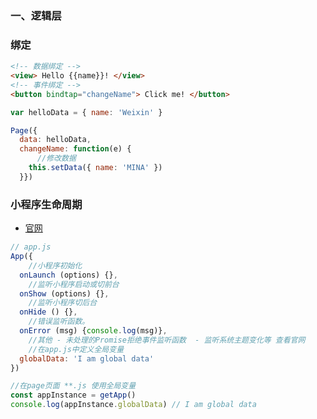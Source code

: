 ### 一、逻辑层

<!-- tabs:start -->

### **绑定**

```html
<!-- 数据绑定 -->
<view> Hello {{name}}! </view>
<!-- 事件绑定 -->
<button bindtap="changeName"> Click me! </button>
```

```javascript
var helloData = { name: 'Weixin' }

Page({
  data: helloData,
  changeName: function(e) {
      //修改数据
    this.setData({ name: 'MINA' })
  }})
```

### **小程序生命周期**

- [官网](https://developers.weixin.qq.com/miniprogram/dev/reference/api/App.html)

```javascript
// app.js
App({
    //小程序初始化
  onLaunch (options) {},
    //监听小程序启动或切前台
  onShow (options) {},
    //监听小程序切后台
  onHide () {},
    //错误监听函数。
  onError (msg) {console.log(msg)},
    //其他 - 未处理的Promise拒绝事件监听函数  - 监听系统主题变化等 查看官网
    //在app.js中定义全局变量
  globalData: 'I am global data'
})
```

```javascript
//在page页面 **.js 使用全局变量
const appInstance = getApp()
console.log(appInstance.globalData) // I am global data
```


<!-- tabs:end -->